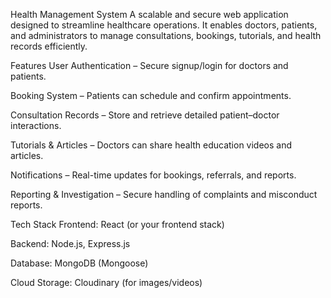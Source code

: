 Health Management System
A scalable and secure web application designed to streamline healthcare operations. It enables doctors, patients, and administrators to manage consultations, bookings, tutorials, and health records efficiently.

Features
User Authentication – Secure signup/login for doctors and patients.

Booking System – Patients can schedule and confirm appointments.

Consultation Records – Store and retrieve detailed patient–doctor interactions.

Tutorials & Articles – Doctors can share health education videos and articles.

Notifications – Real-time updates for bookings, referrals, and reports.

Reporting & Investigation – Secure handling of complaints and misconduct reports.

Tech Stack
Frontend: React (or your frontend stack)

Backend: Node.js, Express.js

Database: MongoDB (Mongoose)

Cloud Storage: Cloudinary (for images/videos)

